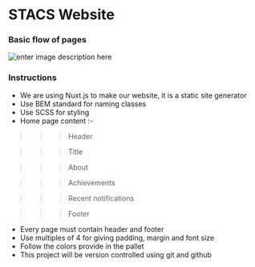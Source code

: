 # STACS Website

### Basic flow of pages

![enter image description here](https://raw.githubusercontent.com/stacsnssce/official-website/master/flow.png)

### Instructions

- We are using Nuxt.js to make our website, it is a static site generator
- Use BEM standard for naming classes
- Use SCSS for styling
- Home page content :-

>>> Header

>>> Title

>>> About 

>>> Achievements 

>>> Recent notifications 

>>> Footer

- Every page must contain header and footer
- Use multiples of 4 for giving padding, margin and font size
- Follow the colors provide in the pallet
- This project will be version controlled using git and github
